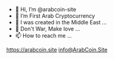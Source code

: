 - 👋 Hi, I’m @arabcoin-site
- 👀 I’m First Arab Cryptocurrency
- 🌱 I was created in the Middle East  ...
- 💞️ Don't War, Make love ...
- 📫 How to reach me ...

https://arabcoin.site
info@ArabCoin.Site

<!---
arabcoin-site/arabcoin-site is a ✨ special ✨ repository because its `README.md` (this file) appears on your GitHub profile.
You can click the Preview link to take a look at your changes.
--->
